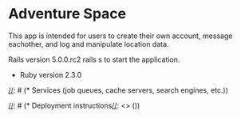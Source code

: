 # Adventure Space

This app is intended for users to create their own account, message eachother, and log and manipulate location data.

Rails version 5.0.0.rc2 
rails s to start the application.

* Ruby version 2.3.0
 


[//]: # (Things you may want to cover:)

[//]: # (* System dependencies)

[//]: # (* Configuration)

[//]: # (* Database creation)

[//]: # (* Database initialization)

[//]: # (* How to run the test suite)

[//]: # (* Services (job queues, cache servers, search engines, etc.))

[//]: # (* Deployment instructions[//]: <> ())

[//]: # (* ...)
